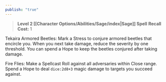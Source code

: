 ```yaml
---
publish: "true"
---
```

> **Level 2 [[Character Options/Abilities/Sage/index|Sage]] Spell**
> **Recall Cost:** 1

Tekaira Armored Beetles: Mark a Stress to conjure armored beetles that encircle you. When you next take damage, reduce the severity by one threshold. You can spend a Hope to keep the beetles conjured after taking damage.

Fire Flies: Make a Spellcast Roll against all adversaries within Close range. Spend a Hope to deal `dice:2d8+3` magic damage to targets you succeed against.
